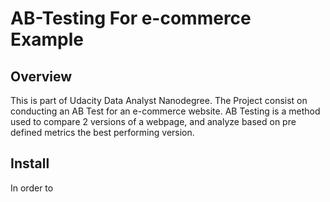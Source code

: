 # AB-Testing For e-commerce Example

## Overview
This is part of Udacity Data Analyst Nanodegree. The Project consist on conducting an AB Test for an e-commerce website.
AB Testing is a method used to compare 2 versions of a webpage, and analyze based on pre defined metrics the best performing version. 

## Install
In order to 
